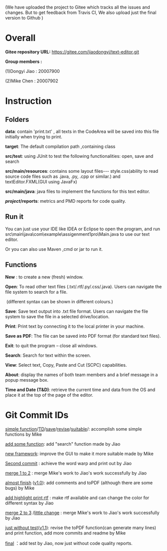 

(We have uploaded the project to Gitee which tracks all the issues and changes. But to get feedback from Travis CI, We also upload just the final version to Github )

# Overall

**Gitee repository URL:** https://gitee.com/jiaodongyi/text-editor.git



**Group members :** 

(1)Dongyi Jiao : 20007900

(2)Mike Chen : 20007902



# Instruction

## Folders

**data**:  contain 'print.txt' , all texts in the CodeArea will be saved into this file initially when trying to print.

**target**: The default compilation path ,containing class

**src/test**: using JUnit to test the following functionalities: open, save and search

**src/main/resources**:  contains some layout files--- style.css(ability to read source code files such as .java, .py, .cpp or similar.) and textEditor.FXML(GUI using JavaFx)

**src/main/java**: java files to implement the functions for this text editor.

**$project$/reports**: metrics and PMD reports for code quality.



## Run it

You can just use your IDE like IDEA or Eclipse to open the program, and run src\main\java\com\example\assigenment1pro\Main.java to use our text editor.

Or you can also use Maven ,cmd or jar to run it.



## Functions

**New** : to create a new (fresh) window.

**Open**: To read other text files (.txt/.rtf/.py/.css/.java). Users can navigate the file system to search for a file.

​			(different syntax can be shown in different colours.)

**Save**: Save text output into .txt file format. Users can navigate the file system to save the file in a selected drive/location.

**Print**: Print text by connecting it to the local printer in your machine.

**Save as PDF**: The file can be saved into PDF format (for standard text files).

**Exit**: to quit the program – close all windows.

**Search**: Search for text within the screen.

**View**: Select text, Copy, Paste and Cut (SCPC) capabilities.

**About**: display the names of both team members and a brief message in a popup message box.

**Time and Date (T&D)**: retrieve the current time and data from the OS and place it at the top of the page of the editor.



# Git Commit IDs

[simple function](https://gitee.com/jiaodongyi/text-editor/commit/f0b34ccd159565dc611a78525c5d58b812190e80)/[TD](https://gitee.com/jiaodongyi/text-editor/commit/9093eb12b27d8cee83c4223ec05c3f18eee1745c)/[save](https://gitee.com/jiaodongyi/text-editor/commit/09fff6e68adc8546a9426f5dea56d0dedaa72f8e)/[revise](https://gitee.com/jiaodongyi/text-editor/commit/0181d9facc090deb5c5ab5a956d547a1dad684b0)/[suitable](https://gitee.com/jiaodongyi/text-editor/commit/8a85a9a863a9f5e40957f43dfe58786bef11d578)/: accomplish some simple functions by Mike

[add some function](https://gitee.com/jiaodongyi/text-editor/commit/b769af5912f116fc3dc866dc1811df0c7aab21e0): add "search" function made by Jiao 

[new framework](https://gitee.com/jiaodongyi/text-editor/commit/4c38dc4c91060eb929c9d8bfca06d17cabf96800): improve the GUI to make it more suitable made by Mike

[Second commit](https://gitee.com/jiaodongyi/text-editor/commit/4f9d52c551d22d78470b0b345f96f7d0aef9fe6e) : achieve the word warp and print out by Jiao

[merge 1 to 2](https://gitee.com/jiaodongyi/text-editor/commit/505ef429690612db494dfc95d4bd9a27a084b8ad) : merge Mike's work to Jiao's work successfully by Jiao

[almost finish](https://gitee.com/jiaodongyi/text-editor/commit/d27df33fbd73ed86dea558295cfd5e498de341de) ([v1.0](https://gitee.com/jiaodongyi/text-editor/tree/v1.0)): add comments and toPDF (although there are some bugs) by Mike

[add highlight print rtf](https://gitee.com/jiaodongyi/text-editor/commit/17136182ea003949011fa5366bb6b760d869f26b) : make rtf available and can change the color for different syntax by Jiao

[merge 2 to 3](https://gitee.com/jiaodongyi/text-editor/commit/14f76b262557140a8aa8350f201485e75167b504) /[little change](https://gitee.com/jiaodongyi/text-editor/commit/6fe0d1cadce137cac7f078959181039fc30bce9e) : merge Mike's work to Jiao's work successfully by Jiao

[just without test](https://gitee.com/jiaodongyi/text-editor/commit/9e60a2801cd6ed79b2fd85f6ba53d316e4aa613c)([v1.1](https://gitee.com/jiaodongyi/text-editor/tree/v1.1)): revise the toPDF function(can generate many lines) and print function,  add more commits and readme by Mike

[final](https://gitee.com/jiaodongyi/text-editor/commit/fe29f55abf3dab222ac0f2de12f8d5630962df40) ：add test by Jiao, now just without code quality reports.

